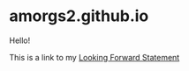 # amorgs2.github.io

Hello!


This is a link to my [Looking Forward Statement](lookingforward.html)
